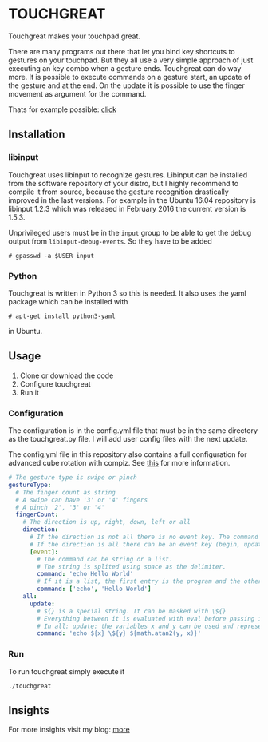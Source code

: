 
# TOUCHGREAT

Touchgreat makes your touchpad great.

There are many programs out there that let you bind key shortcuts to gestures on your touchpad. But they all use a very simple approach of just executing an key combo when a gesture ends. Touchgreat can do way more. It is possible to execute commands on a gesture start, an update of the gesture and at the end. On the update it is possible to use the finger movement as argument for the command.

Thats for example possible: [click](https://www.jonasjuffinger.com/2016/12/08/natural-swipe-workspace-switcher/#Result)

## Installation
### libinput
Touchgreat uses libinput to recognize gestures. Libinput can be installed from the software repository of your distro, but I highly recommend to compile it from source, because the gesture recognition drastically improved in the last versions. For example in the Ubuntu 16.04 repository is libinput 1.2.3 which was released in February 2016 the current version is 1.5.3.

Unprivileged users must be in the `input` group to be able to get the debug output from `libinput-debug-events`. So they have to be added
```
# gpasswd -a $USER input
```

### Python
Touchgreat is written in Python 3 so this is needed. It also uses the yaml package which can be installed with
```
# apt-get install python3-yaml
```
in Ubuntu.


## Usage
1. Clone or download the code
1. Configure touchgreat
1. Run it

### Configuration
The configuration is in the config.yml file that must be in the same directory as the touchgreat.py file. I will add user config files with the next update.

The config.yml file in this repository also contains a full configuration for advanced cube rotation with compiz. See [this](https://www.jonasjuffinger.com/touchgreat) for more information.

```yaml
# The gesture type is swipe or pinch
gestureType:
  # The finger count as string
  # A swipe can have '3' or '4' fingers
  # A pinch '2', '3' or '4'
  fingerCount:
    # The direction is up, right, down, left or all
    direction:
      # If the direction is not all there is no event key. The command is executed at the end of the gesture.
      # If the direction is all there can be an event key (begin, update, end).
      [event]:
        # The command can be string or a list.
        # The string is splited using space as the delimiter.
        command: 'echo Hello World'
        # If it is a list, the first entry is the program and the others are the arguments.
        command: ['echo', 'Hello World']
    all:
      update:
        # ${} is a special string. It can be masked with \${}
        # Everything between it is evaluated with eval before passing it to the program
        # In all: update: the variables x and y can be used and represent the moved pixels since the last update
        command: 'echo ${x} \${y} ${math.atan2(y, x)}'
```


### Run
To run touchgreat simply execute it
```
./touchgreat
```

## Insights
For more insights visit my blog:
[more](https://www.jonasjuffinger.com/touchgreat)